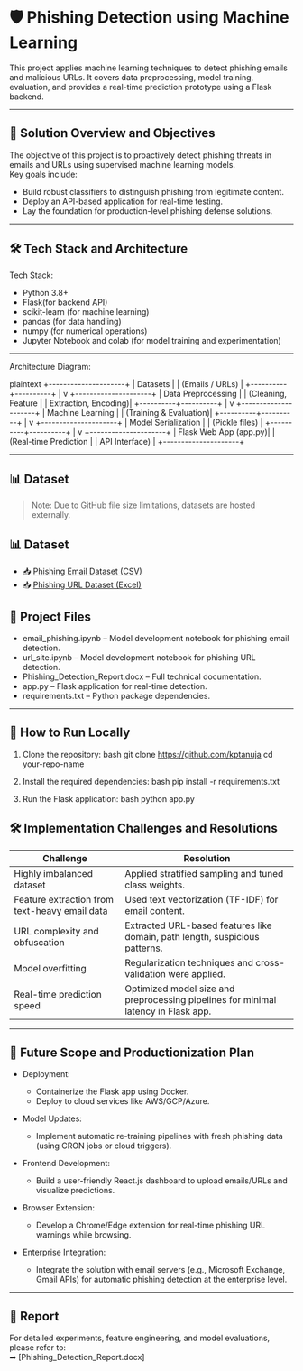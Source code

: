 

# 🛡 Phishing Detection using Machine Learning

This project applies machine learning techniques to detect phishing emails and malicious URLs. It covers data preprocessing, model training, evaluation, and provides a real-time prediction prototype using a Flask backend.

---

## 📖 Solution Overview and Objectives

The objective of this project is to proactively detect phishing threats in emails and URLs using supervised machine learning models.  
Key goals include:
- Build robust classifiers to distinguish phishing from legitimate content.
- Deploy an API-based application for real-time testing.
- Lay the foundation for production-level phishing defense solutions.

---

## 🛠 Tech Stack and Architecture

Tech Stack:
- Python 3.8+
- Flask(for backend API)
- scikit-learn (for machine learning)
- pandas (for data handling)
- numpy (for numerical operations)
- Jupyter Notebook and colab (for model training and experimentation)

---

Architecture Diagram:

plaintext
          +---------------------+
          |   Datasets           |
          | (Emails / URLs)      |
          +----------+----------+
                     |
                     v
          +---------------------+
          | Data Preprocessing   |
          | (Cleaning, Feature   |
          | Extraction, Encoding)|
          +----------+----------+
                     |
                     v
          +---------------------+
          | Machine Learning     |
          | (Training & Evaluation)|
          +----------+----------+
                     |
                     v
          +---------------------+
          | Model Serialization  |
          | (Pickle files)        |
          +----------+----------+
                     |
                     v
          +---------------------+
          | Flask Web App (app.py)|
          | (Real-time Prediction |
          | API Interface)        |
          +---------------------+


---

## 📊 Dataset

> Note: Due to GitHub file size limitations, datasets are hosted externally.

## 📊 Dataset

- 📥 [Phishing Email Dataset (CSV)](https://drive.google.com/uc?export=download&id=1TysDjLFyh6JfYPYfBBubHXPGRgVoCaRv)
- 📥 [Phishing URL Dataset (Excel)](https://drive.google.com/uc?export=download&id=17V0KJekiGFGz7bUBFUzd4MmQR3CX0hmU)


## 📁 Project Files

- email_phishing.ipynb – Model development notebook for phishing email detection.
- url_site.ipynb – Model development notebook for phishing URL detection.
- Phishing_Detection_Report.docx – Full technical documentation.
- app.py – Flask application for real-time detection.
- requirements.txt – Python package dependencies.

---

## 🧪 How to Run Locally

1. Clone the repository:
   bash
   git clone https://github.com/kptanuja
   cd your-repo-name
   

2. Install the required dependencies:
   bash
   pip install -r requirements.txt
   

3. Run the Flask application:
   bash
   python app.py

## 🛠 Implementation Challenges and Resolutions

| Challenge                          | Resolution                         |
|-------------------------------------|------------------------------------|
| Highly imbalanced dataset    | Applied stratified sampling and tuned class weights. |
| Feature extraction from text-heavy email data | Used text vectorization (TF-IDF) for email content. |
| URL complexity and obfuscation| Extracted URL-based features like domain, path length, suspicious patterns. |
| Model overfitting               | Regularization techniques and cross-validation were applied. |
| Real-time prediction speed     | Optimized model size and preprocessing pipelines for minimal latency in Flask app. |

---

## 🚀 Future Scope and Productionization Plan

- Deployment:  
  - Containerize the Flask app using Docker.
  - Deploy to cloud services like AWS/GCP/Azure.

- Model Updates:  
  - Implement automatic re-training pipelines with fresh phishing data (using CRON jobs or cloud triggers).

- Frontend Development:
  - Build a user-friendly React.js dashboard to upload emails/URLs and visualize predictions.

- Browser Extension:  
  - Develop a Chrome/Edge extension for real-time phishing URL warnings while browsing.

- Enterprise Integration:  
  - Integrate the solution with email servers (e.g., Microsoft Exchange, Gmail APIs) for automatic phishing detection at the enterprise level.

---

## 📄 Report

For detailed experiments, feature engineering, and model evaluations, please refer to:  
➡ [Phishing_Detection_Report.docx]

